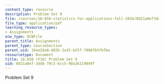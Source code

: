 ```yaml
---
content_type: resource
description: Problem Set 9
file: /courses/18-650-statistics-for-applications-fall-2016/0d21a0ef3dd678c5bcc590a36119849f_MIT18_650F16_PSet9.pdf
file_type: application/pdf
learning_resource_types:
- Assignments
ocw_type: OCWFile
parent_title: Assignments
parent_type: CourseSection
parent_uid: 19ae26e0-d02b-2a15-b25f-79987b5fbfbe
resourcetype: Document
title: 18.650 (F16) Problem Set 9
uid: 0d21a0ef-3dd6-78c5-bcc5-90a36119849f
---
```

Problem Set 9

